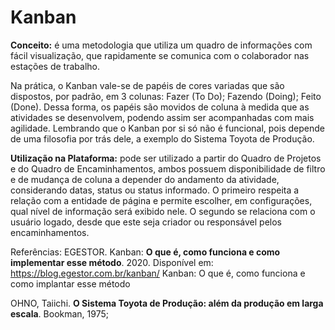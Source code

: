 # Kanban

**Conceito:** é uma metodologia que utiliza um quadro de informações com fácil visualização, que rapidamente se comunica com o colaborador nas estações de trabalho.

Na prática, o Kanban vale-se de papéis de cores variadas que são dispostos, por padrão, em 3 colunas: Fazer (To Do); Fazendo (Doing); Feito (Done). Dessa forma, os papéis são movidos de coluna à medida que as atividades se desenvolvem, podendo assim ser acompanhadas com mais agilidade. Lembrando que o Kanban por si só não é funcional, pois depende de uma filosofia por trás dele, a exemplo do Sistema Toyota de Produção.

**Utilização na Plataforma:** pode ser utilizado a partir do Quadro de Projetos e do Quadro de Encaminhamentos, ambos possuem disponibilidade de filtro e de mudança de coluna a depender do andamento da atividade, considerando datas, status ou status informado. O primeiro respeita a relação com a entidade de página e permite escolher, em configurações, qual nível de informação será exibido nele. O segundo se relaciona com o usuário logado, desde que este seja criador ou responsável pelos encaminhamentos.

Referências:
EGESTOR. Kanban: **O que é, como funciona e como implementar esse método**. 2020. Disponível em: https://blog.egestor.com.br/kanban/
Kanban: O que é, como funciona e como implantar esse método 

OHNO, Taiichi. **O Sistema Toyota de Produção: além da produção em larga escala**. Bookman, 1975;
